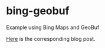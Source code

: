 # bing-geobuf
Example using Bing Maps and GeoBuf

[Here](http://thinkgit.blogspot.se/2017/03/geobuf-and-bing-maps.html) is the corresponding blog post.
